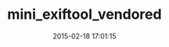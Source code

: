 ---
layout: post
title:  "mini_exiftool_vendored"
repo:   "wilg/mini_exiftool_vendored"
date:   2015-02-18 17:01:15
gemurl: https://github.com/wilg/mini_exiftool_vendored
---
